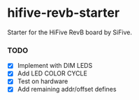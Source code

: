 # hifive-revb-starter
Starter for the HiFive RevB board by SiFive.

### TODO

- [X] Implement with DIM LEDS
- [X] Add LED COLOR CYCLE
- [X] Test on hardware
- [X] Add remaining addr/offset defines
